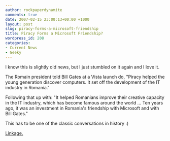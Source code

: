 ```yaml
---
author: rockpaperdynamite
comments: true
date: 2007-02-15 23:00:13+00:00 +1000
layout: post
slug: piracy-forms-a-microsoft-friendship
title: Piracy Forms a Microsoft Friendship?
wordpress_id: 208
categories:
- Current News
- Geeky
---
```


I know this is slightly old news, but I just stumbled on it again and I love it.

The Romain president told Bill Gates at a Vista launch do,      "Piracy helped the young generation discover computers. It set off the development of the IT industry in Romania."

Following that up with: "It helped Romanians improve their creative capacity in the IT industry, which has become famous around the world ... Ten years ago, it was an investment in Romania's friendship with Microsoft and with Bill Gates."

This has to be one of the classic conversations in history :)

[Linkage. ](http://in.today.reuters.com/news/newsArticle.aspx?type=technologyNews&storyID=2007-02-02T001257Z_01_NOOTR_RTRJONC_0_India-286026-1.xml)
